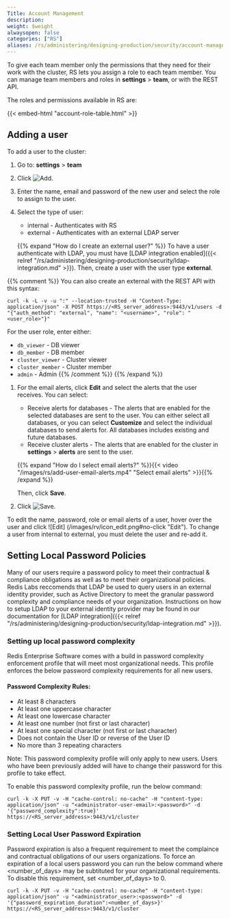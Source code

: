 ```yaml
---
Title: Account Management
description:
weight: $weight
alwaysopen: false
categories: ["RS"]
aliases: /rs/administering/designing-production/security/account-management/
---
```

To give each team member only the permissions that they need for their work with the cluster,
RS lets you assign a role to each team member.
You can manage team members and roles in **settings** > **team**, or with the REST API.

The roles and permissions available in RS are:

{{< embed-html "account-role-table.html" >}}

## Adding a user

To add a user to the cluster:

1. Go to: **settings** > **team**
1. Click ![Add](/images/rs/icon_add.png#no-click "Add").
1. Enter the name, email and password of the new user and select the role to assign to the user.
1. Select the type of user:
    - internal - Authenticates with RS
    - external - Authenticates with an external LDAP server

    {{% expand "How do I create an external user?" %}}
To have a user authenticate with LDAP, you must have [LDAP integration
enabled]({{< relref "/rs/administering/designing-production/security/ldap-integration.md" >}}).
Then, create a user with the user type **external**.

{{% comment %}}
You can also create an external with the REST API with this syntax:

```src
curl -k -L -v -u ":" --location-trusted -H "Content-Type: application/json" -X POST https://<RS_server_address>:9443/v1/users -d "{"auth_method": "external", "name": "<username>", "role": "<user_role>"}"
```

For the user role, enter either:

- `db_viewer` - DB viewer
- `db_member` - DB member
- `cluster_viewer` - Cluster viewer
- `cluster_member` - Cluster member
- `admin` - Admin
{{% /comment %}}
    {{% /expand %}}

1. For the email alerts, click **Edit** and select the alerts that the user receives.
    You can select:
    - Receive alerts for databases - The alerts that are enabled for the selected databases are sent to
      the user. You can either select all databases, or you can select **Customize** and select the
      individual databases to send alerts for.
      All databases includes existing and future databases.
    - Receive cluster alerts - The alerts that are enabled for the cluster in **settings** > **alerts** are sent to the user.

    {{% expand "How do I select email alerts?" %}}{{< video "/images/rs/add-user-email-alerts.mp4" "Select email alerts" >}}{{% /expand %}}

    Then, click **Save**.
1. Click ![Save](/images/rv/icon_save.png#no-click "Save").

To edit the name, password, role or email alerts of a user, hover over the user and click ![Edit]
(/images/rv/icon_edit.png#no-click "Edit"). To change a user from internal to external, you must
delete the user and re-add it.

## Setting Local Password Policies

Many of our users require a password policy to meet their contractual & compliance obligations as well as to meet their organizational policies. Redis Labs reccomends that LDAP be used to query users in an external identity provider, such as Active Directory to meet the granular password complexity and compliance needs of your organization. Instructions on how to setup LDAP to your external identity provider may be found in our documentation for [LDAP integration]({{< relref "/rs/administering/designing-production/security/ldap-integration.md" >}}).

### Setting up local password complexity

Redis Enterprise Software comes with a build in password complexity enforcement profile that will meet most organizational needs. This profile enforces the below password complexity requirements for all new users. 

#### Password Complexity Rules:

- At least 8 characters
- At least one uppercase character
- At least one lowercase character
- At least one number (not first or last character)
- At least one special character (not first or last character)
- Does not contain the User ID or reverse of the User ID
- No more than 3 repeating characters

Note: This password complexity profile will only apply to new users. Users who have been previously added will have to change their password for this profile to take effect.

To enable this password complexity profile, run the below command:

```src
curl -k -X PUT -v -H "cache-control: no-cache" -H "content-type: application/json" -u "<administrator-user-email>:<password>" -d '{"password_complexity":true}' https://<RS_server_address>:9443/v1/cluster
```

### Setting Local User Password Expiration

Password expiration is also a frequent requirement to meet the complaince and contractual obligations of our users organizations. To force an expiration of a local users password you can run the below command where <number_of_days> may be subtituted for your organizational requirements. To disable this requirement, set <number_of_days> to 0.

```src
curl -k -X PUT -v -H "cache-control: no-cache" -H "content-type: application/json" -u "<administrator_user>:<password>" -d '{"password_expiration_duration":<number_of_days>}' https://<RS_server_address>:9443/v1/cluster
```

